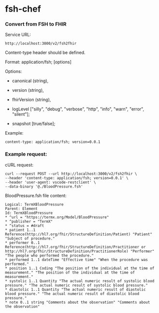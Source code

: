 # fsh-chef



### Convert from FSH to FHIR

Service URL:

```url
http://localhost:3000/v2/fsh2fhir
```

Content-type header should be defined.

Format: application/fsh; [options]

Options:

- canonical (string),

- version (string),

- fhirVersion (string),

- logLevel ["silly", "debug", "verbose", "http", "info", "warn", "error", "silent"];

- snapshot [true/false];

Example:

`content-type: application/fsh; version=0.0.1`



### Example request:

cURL request:

```
curl --request POST --url http://localhost:3000/v2/fsh2fhir \
--header 'content-type: application/fsh; version=0.0.1' \
--header 'user-agent: vscode-restclient' \
--data-binary '@./BloodPressure.fsh'
```

BloodPressure.fsh file content:

```
Logical: TermXBloodPressure
Parent: Element
Id: TermXBloodPressure
* ^url = "https://termx.org/Model/BloodPressure"
* ^publisher = "TermX"
* ^status = #draft
* patient 1..1 Reference(http://hl7.org/fhir/StructureDefinition/Patient) "Patient" "Subject of procedure."
* performer 0..1 Reference(http://hl7.org/fhir/StructureDefinition/Practitioner or http://hl7.org/fhir/StructureDefinition/PractitionerRole) "Performer" "The people who performed the procedure."
* performed 1..1 dateTime "Effective time" "When the procedure was performed."
* position 1..1 Coding "The position of the individual at the time of measurement." "The position of the individual at the time of measurement."
* systolic 1..1 Quantity "The actual numeric result of systolic blood pressure." "The actual numeric result of systolic blood pressure."
* diastolic 1..1 Quantity "The actual numeric result of diastolic blood pressure." "The actual numeric result of diastolic blood pressure."
* note 0..1 string "Comments about the observation" "Comments about the observation"
```




